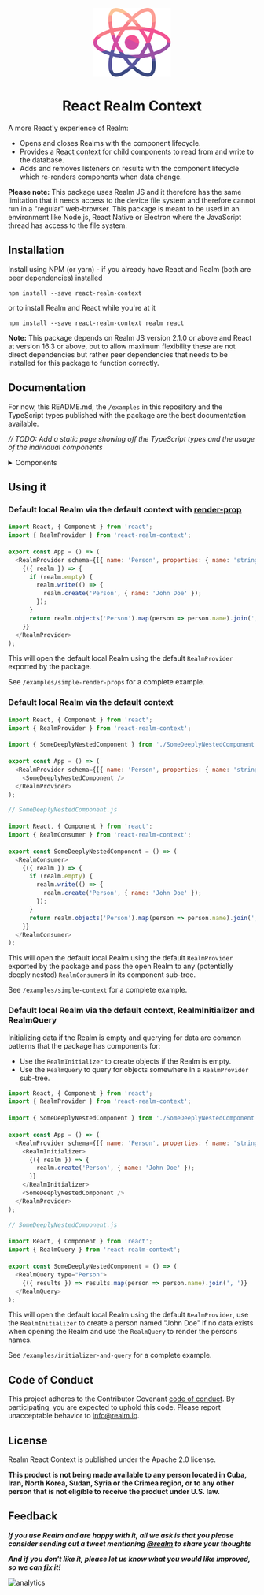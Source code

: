 <p align="center">
  <img height="140" src="https://github.com/realm/react-realm-context/raw/master/docs/logo.svg?sanitize=true" alt="React Realm Context"/>
</p>

<h1 align="center">
  React Realm Context
</h1>

A more React'y experience of Realm:

- Opens and closes Realms with the component lifecycle.
- Provides a [React context](https://reactjs.org/docs/context.html) for child components to read from and write to the
  database.
- Adds and removes listeners on results with the component lifecycle which re-renders components when data change.

**Please note:** This package uses Realm JS and it therefore has the same limitation that it needs access to the device
file system and therefore cannot run in a "regular" web-browser. This package is meant to be used in an environment like
Node.js, React Native or Electron where the JavaScript thread has access to the file system.

## Installation

Install using NPM (or yarn) - if you already have React and Realm (both are peer dependencies) installed

    npm install --save react-realm-context

or to install Realm and React while you're at it

    npm install --save react-realm-context realm react

**Note:** This package depends on Realm JS version 2.1.0 or above and React at version 16.3 or above, but to allow
maximum flexibility these are not direct dependencies but rather peer dependencies that needs to be installed for this
package to function correctly.

## Documentation

For now, this README.md, the `/examples` in this repository and the TypeScript types published with the package are the
best documentation available.

*// TODO: Add a static page showing off the TypeScript types and the usage of the individual components*

<details>
<summary>Components</summary>

The RealmProvider handles opening and closing a Realm and provides it as a context for other components in its subtree.

```javascript
import { RealmProvider } from 'react-realm-context';

const schema = [
  { name: 'Person', properties: { name: 'string' } }
];

export const App = () => (
  <RealmProvider schema={schema}>
    {/* The rest of your app goes here ... */}
  </RealmProvider>
)
```

</details>

## Using it

### Default local Realm via the default context with [render-prop](https://reactjs.org/docs/render-props.html)

```javascript
import React, { Component } from 'react';
import { RealmProvider } from 'react-realm-context';

export const App = () => (
  <RealmProvider schema={[{ name: 'Person', properties: { name: 'string' } }]}>
    {({ realm }) => {
      if (realm.empty) {
        realm.write(() => {
          realm.create('Person', { name: 'John Doe' });
        });
      }
      return realm.objects('Person').map(person => person.name).join(', ');
    }}
  </RealmProvider>
);

```

This will open the default local Realm using the default `RealmProvider` exported by the package.

See `/examples/simple-render-props` for a complete example.

### Default local Realm via the default context

```javascript
import React, { Component } from 'react';
import { RealmProvider } from 'react-realm-context';

import { SomeDeeplyNestedComponent } from './SomeDeeplyNestedComponent';

export const App = () => (
  <RealmProvider schema={[{ name: 'Person', properties: { name: 'string' } }]}>
    <SomeDeeplyNestedComponent />
  </RealmProvider>
);
```

```javascript
// SomeDeeplyNestedComponent.js

import React, { Component } from 'react';
import { RealmConsumer } from 'react-realm-context';

export const SomeDeeplyNestedComponent = () => (
  <RealmConsumer>
    {({ realm }) => {
      if (realm.empty) {
        realm.write(() => {
          realm.create('Person', { name: 'John Doe' });
        });
      }
      return realm.objects('Person').map(person => person.name).join(', ');
    }}
  </RealmConsumer>
);
```

This will open the default local Realm using the default `RealmProvider` exported by the package and pass the open Realm
to any (potentially deeply nested) `RealmConsumer`s in its component sub-tree.

See `/examples/simple-context` for a complete example.

### Default local Realm via the default context, RealmInitializer and RealmQuery

Initializing data if the Realm is empty and querying for data are common patterns that the package has components for:
- Use the `RealmInitializer` to create objects if the Realm is empty.
- Use the `RealmQuery` to query for objects somewhere in a `RealmProvider` sub-tree.

```javascript
import React, { Component } from 'react';
import { RealmProvider } from 'react-realm-context';

import { SomeDeeplyNestedComponent } from './SomeDeeplyNestedComponent';

export const App = () => (
  <RealmProvider schema={[{ name: 'Person', properties: { name: 'string' } }]}>
    <RealmInitializer>
      {({ realm }) => {
        realm.create('Person', { name: 'John Doe' });
      }}
    </RealmInitializer>
    <SomeDeeplyNestedComponent />
  </RealmProvider>
);
```

```javascript
// SomeDeeplyNestedComponent.js

import React, { Component } from 'react';
import { RealmQuery } from 'react-realm-context';

export const SomeDeeplyNestedComponent = () => (
  <RealmQuery type="Person">
    {({ results }) => results.map(person => person.name).join(', ')}
  </RealmQuery>
);
```

This will open the default local Realm using the default `RealmProvider`, use the `RealmInitializer` to create a person
named "John Doe" if no data exists when opening the Realm and use the `RealmQuery` to render the persons names.

See `/examples/initializer-and-query` for a complete example.

## Code of Conduct

This project adheres to the Contributor Covenant [code of conduct](https://realm.io/conduct/).
By participating, you are expected to uphold this code. Please report unacceptable behavior to [info@realm.io](mailto:info+conduct@realm.io).

## License

Realm React Context is published under the Apache 2.0 license.

**This product is not being made available to any person located in Cuba, Iran,
North Korea, Sudan, Syria or the Crimea region, or to any other person that is
not eligible to receive the product under U.S. law.**

## Feedback

**_If you use Realm and are happy with it, all we ask is that you please consider sending out a tweet mentioning [@realm](https://twitter.com/realm) to share your thoughts_**

**_And if you don't like it, please let us know what you would like improved, so we can fix it!_**

![analytics](https://ga-beacon.appspot.com/UA-50247013-2/react-realm-context/README?pixel)
